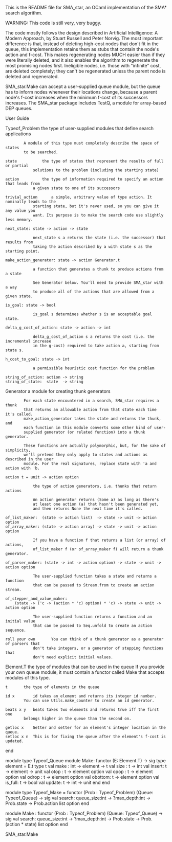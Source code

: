 
This is the README file for SMA_star, an OCaml implementation of the SMA* search algorithm.

WARNING: This code is still very, very buggy. 

The code mostly follows the design described in Artificial Intelligence: A Modern Approach, 
by Stuart Russell and Peter Norvig. The most important difference is that, instead of 
deleting high-cost nodes that don't fit in the queue, this implementation retains them as 
stubs that contain the node's action and f-cost. This makes regenerating nodes MUCH easier
than if they were literally deleted, and it also enables the algorithm to regenerate the most 
promising nodes first. Ineligible nodes, i.e. those with "infinite" cost, are deleted completely; 
they can't be regenerated unless the parent node is deleted and regenerated.

SMA_star.Make can accept a user-supplied queue module, but the queue has to inform nodes 
whenever their locations change, because a parent node's f-cost increases when the minimum 
f-cost of its successors increases. The SMA_star package includes TestQ, a module for 
array-based DEP queues.


User Guide


Typeof_Problem		the type of user-supplied modules that define search applications

			A module of this type must completely describe the space of states 
			to be searched.

	state			the type of states that represent the results of full or partial 
				solutions to the problem (including the starting state)

	action			the type of information required to specify an action that leads from 
				a given state to one of its successors

	trivial_action		a simple, arbitrary value of type action. It nominally leads to the
				starting state, but it's never used, so you can give it any value you 
				want. Its purpose is to make the search code use slightly less memory.

	next_state: state -> action -> state

				next_state s a returns the state (i.e. the successor) that results from 
				taking the action described by a with state s as the starting point.

	make_action_generator: state -> action Generator.t

				a function that generates a thunk to produce actions from a state

				See Generator below. You'll need to provide SMA_star with a way
				to produce all of the actions that are allowed from a given state.

	is_goal: state -> bool

				is_goal s determines whether s is an acceptable goal state.

	delta_g_cost_of_action: state -> action -> int

				delta_g_cost_of_action s a returns the cost (i.e. the incremental increase 
				in the g-cost) required to take action a, starting from state s.

	h_cost_to_goal: state -> int

				a permissible heuristic cost function for the problem

	string_of_action: action -> string
	string_of_state:  state  -> string


Generator		a module for creating thunk generators

			For each state encountered in a search, SMA_star requires a thunk 
			that returns an allowable action from that state each time it's called. 
			make_action_generator takes the state and returns the thunk, and 
			each function in this module converts some other kind of user- 
			supplied generator (or related function) into a thunk generator.

			These functions are actually polymorphic, but, for the sake of simplicity,
			we'll pretend they only apply to states and actions as described in the user 
			module. For the real signatures, replace state with 'a and action with 'b.

	action t = unit -> action option

				the type of action generators, i.e. thunks that return actions

				An action generator returns (Some a) as long as there's 
				at least one action (a) that hasn't been generated yet, 
				and then returns None the next time it's called.

	of_list_maker:  (state -> action list)  -> state -> unit -> action option
	of_array_maker: (state -> action array) -> state -> unit -> action option

				If you have a function f that returns a list (or array) of actions,
				of_list_maker f (or of_array_maker f) will return a thunk generator.

	of_parser_maker: (state -> int -> action option) -> state -> unit -> action option

				The user-supplied function takes a state and returns a function 
				that can be passed to Stream.from to create an action stream.

	of_stepper_and_value_maker:
		(state -> ('c -> (action * 'c) option) * 'c) -> state -> unit -> action option

				The user-supplied function returns a function and an initial value
				that can be passed to Seq.unfold to create an action sequence.

	roll your own		You can think of a thunk generator as a generator of parsers that
				don't take integers, or a generator of stepping functions that 
				don't need explicit initial values.


Element.T		the type of modules that can be used in the queue
			If you provide your own queue module, it must contain
			a functor called Make that accepts modules of this type.

	t		the type of elements in the queue

	id x		id takes an element and returns its integer id number.
			You can use Utils.make_counter to create an id generator. 

	beats x y	beats takes two elements and returns true iff the first one
			belongs higher in the queue than the second on.

	getloc x	Getter and setter for an element's integer location in the queue.	
	setloc x n	This is for fixing the queue after the element's f-cost is updated.

  end


module type Typeof_Queue
    module Make:
      functor (E: Element.T) ->
        sig
          type element = E.t
          type t
          val make : int -> element -> t
          val size : t -> int
          val insert: t -> element -> unit
          val otop  : t -> element option
          val opop  : t -> element option
          val odrop : t -> element option
          val obottom: t -> element option
          val is_full: t -> bool
          val update: t -> int -> unit
        end
end

module type Typeof_Make =
  functor (Prob : Typeof_Problem)
          (Queue: Typeof_Queue) ->
    sig
      val search:
        queue_size:int ->
        ?max_depth:int -> Prob.state -> Prob.action list option
    end

module Make :
  functor (Prob : Typeof_Problem)
          (Queue: Typeof_Queue) ->
    sig
      val search:
        queue_size:int ->
        ?max_depth:int -> Prob.state -> Prob.(action * state) list option
    end


SMA_star.Make